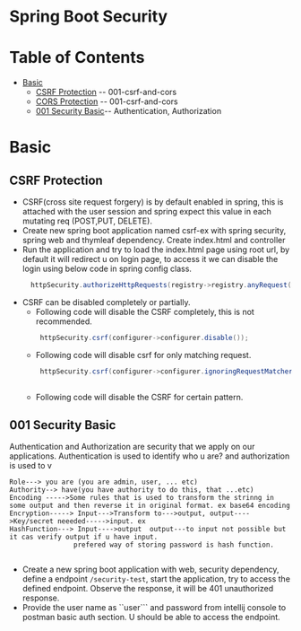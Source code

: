 
# Spring Boot Security
# Table of Contents
- [Basic](#basic)
  - [CSRF Protection](#csrf-Protection) -- 001-csrf-and-cors
  - [CORS Protection](#cors-protection) -- 001-csrf-and-cors
  - [001 Security Basic](#001-security-basic)-- Authentication, Authorization
 
# Basic
## CSRF Protection
- CSRF(cross site request forgery) is by default enabled in spring, this is attached with the user session and spring expect this value in each mutating req (POST,PUT, DELETE).
- Create new spring boot application named csrf-ex with spring security, spring web and thymleaf dependency. Create index.html and controller
- Run the application and try to load the index.html page using root url, by default it will redirect u on login page, to access it we can disable the login using below code in spring config class.
  ```java
    httpSecurity.authorizeHttpRequests(registry->registry.anyRequest().permitAll());
  
- CSRF can be disabled completely or partially.
  - Following code will disable the CSRF completely, this is not recommended.
    ```java
     httpSecurity.csrf(configurer->configurer.disable());
  - Following code will disable csrf for only matching request.
    ```java
     httpSecurity.csrf(configurer->configurer.ignoringRequestMatchers("/test/**"));
      
  - Following code will  disable the CSRF for certain pattern.
## 001 Security Basic
<p>Authentication and Authorization are security that we apply on our applications. Authentication is used to identify who u are? and authorization is used to v</p>

```
Role---> you are (you are admin, user, ... etc)
Authority--> have(you have authority to do this, that ...etc)
Encoding ----->Some rules that is used to transform the strinng in some output and then reverse it in original format. ex base64 encoding
Encryption-----> Input--->Transform to--->output, output---->Key/secret neeeded----->input. ex 
HashFunction---> Input---->output  output---to input not possible but it cas verify output if u have input.
                prefered way of storing password is hash function.
                
```
- Create a new spring boot application with web, security dependency, define a endpoint ```/security-test```, start the application, try to access the defined endpoint. Observe the response, it will be 401 unauthorized response.
- Provide the user name as ``user``` and password from intellij console to postman basic auth section. U should be able to access the endpoint.
   
